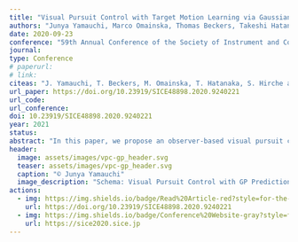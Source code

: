 ```yaml
---
title: "Visual Pursuit Control with Target Motion Learning via Gaussian Process"
authors: "Junya Yamauchi, Marco Omainska, Thomas Beckers, Takeshi Hatanaka, Sandra Hirche and Masayuki Fujita"
date: 2020-09-23
conference: "59th Annual Conference of the Society of Instrument and Control Engineers of Japan (SICE)"
journal:
type: Conference
# paperurl:
# link:
citeas: "J. Yamauchi, T. Beckers, M. Omainska, T. Hatanaka, S. Hirche and M. Fujita, “Visual Pursuit Control with Target Motion Learning via Gaussian Process”, 2020 59th Annual Conference of the Society of Instrument and Control Engineers of Japan (SICE), 2020, pp. 1365-1372."
url_paper: https://doi.org/10.23919/SICE48898.2020.9240221
url_code:
url_conference:
doi: 10.23919/SICE48898.2020.9240221
year: 2021
status:
abstract: "In this paper, we propose an observer-based visual pursuit control law which integrates target motion learningvia Gaussian Process (GP). We consider two rigid bodies: a controlled rigid body with a visual sensor, and a targetrigid body whose velocity is unknown. Furthermore, a vision-based motion observer which estimates the target motionis introduced. Then, we propose an enhanced vision-based nonlinear observer and visual pursuit control which employtarget motion learning by GP, where the GP prediction is based on estimated relative rigid body motion. Then, wequantify the performance and prove stability by the notion of uniformly ultimately boundedness. Finally, we demonstratethe effectiveness of the proposed control law through simulations."
header:
  image: assets/images/vpc-gp_header.svg
  teaser: assets/images/vpc-gp_header.svg
  caption: "© Junya Yamauchi"
  image_description: "Schema: Visual Pursuit Control with GP Prediction"
actions:
  - img: https://img.shields.io/badge/Read%20Article-red?style=for-the-badge&logo=Adobe&logoColor=white
    url: https://doi.org/10.23919/SICE48898.2020.9240221
  - img: https://img.shields.io/badge/Conference%20Website-gray?style=for-the-badge&logo=safari&logoColor=white
    url: https://sice2020.sice.jp
---
```

